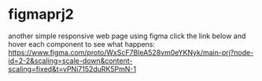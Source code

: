 # figmaprj2
another simple responsive web page using figma
click the link below and hover each component to see what happens:
https://www.figma.com/proto/WxScF7BleA528vm0eYKNyk/main-prj?node-id=2-2&scaling=scale-down&content-scaling=fixed&t=vPNi7152duRK5PmN-1
